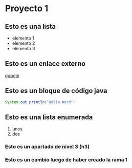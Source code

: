 # Proyecto 1
## Esto es una lista
* elemento 1 
* elemento 2
* elemento 3
## Esto es un enlace externo
[google](http://www.google.es)

## Esto es un bloque de código java
````java
System.out.println("Hello Word")
````
## Esto es una lista enumerada
1. unos
2. dos

### Esto es un apartado de nivel 3 (h3)
### Esto es un cambio luego de haber creado la rama 1